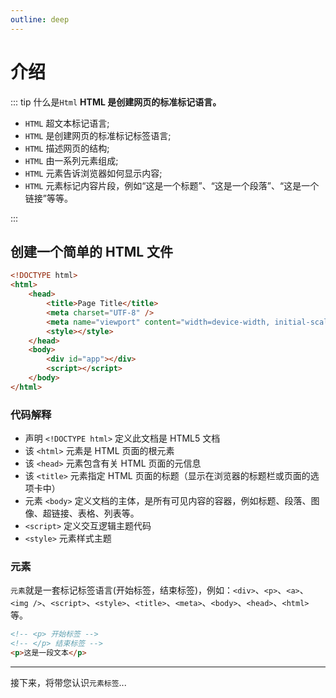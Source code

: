```yaml
---
outline: deep
---
```


# 介绍

::: tip 什么是`Html`
**HTML 是创建网页的标准标记语言。**

- `HTML` 超文本标记语言;
- `HTML` 是创建网页的标准标记标签语言;
- `HTML` 描述网页的结构;
- `HTML` 由一系列元素组成;
- `HTML` 元素告诉浏览器如何显示内容;
- `HTML` 元素标记内容片段，例如“这是一个标题”、“这是一个段落”、“这是一个链接”等等。

:::

## 创建一个简单的 HTML 文件

```html
<!DOCTYPE html>
<html>
	<head>
		<title>Page Title</title>
		<meta charset="UTF-8" />
		<meta name="viewport" content="width=device-width, initial-scale=1" />
		<style></style>
	</head>
	<body>
		<div id="app"></div>
		<script></script>
	</body>
</html>
```

### 代码解释

- 声明 `<!DOCTYPE html>` 定义此文档是 HTML5 文档
- 该 `<html>` 元素是 HTML 页面的根元素
- 该 `<head>` 元素包含有关 HTML 页面的元信息
- 该 `<title>` 元素指定 HTML 页面的标题（显示在浏览器的标题栏或页面的选项卡中）
- 元素 `<body>` 定义文档的主体，是所有可见内容的容器，例如标题、段落、图像、超链接、表格、列表等。
- `<script>` 定义交互逻辑主题代码
- `<style>` 元素样式主题

### 元素

`元素`就是一套标记标签语言(开始标签，结束标签)，例如：`<div>`、`<p>`、`<a>`、`<img />`、`<script>`、`<style>`、`<title>`、`<meta>`、`<body>`、`<head>`、`<html>`等。

```html
<!-- <p> 开始标签 -->
<!-- </p> 结束标签 -->
<p>这是一段文本</p>
```

---

接下来，将带您认识`元素标签`...

